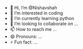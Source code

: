 - 👋 Hi, I’m @Nishavshah
- 👀 I’m interested in coding 
- 🌱 I’m currently learning python 
- 💞️ I’m looking to collaborate on ...
- 📫 How to reach me ...
- 😄 Pronouns: ...
- ⚡ Fun fact: ...

<!---
Nishavshah/Nishavshah is a ✨ special ✨ repository because its `README.md` (this file) appears on your GitHub profile.
You can click the Preview link to take a look at your changes.
--->
